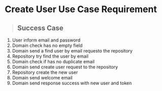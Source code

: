 # Create User Use Case Requirement

> ## Success Case
1. User inform email and password 
2. Domain check has no empty field
3. Domain send a find user by email requesto the repository
4. Repository try find the user by email
5. Domain check if has no duplicate email
6. Domain send create user request to the repository 
7. Repository create the new user
8. Domain send welcome email
9. Domain send response success with new user and token
